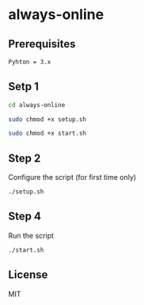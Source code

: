 # always-online

## Prerequisites

```sh
Pyhton = 3.x

```

## Setp 1


```sh
cd always-online

sudo chmod +x setup.sh

sudo chmod +x start.sh

```

## Step 2

Configure the script (for first time only)

```sh
./setup.sh

```

## Step 4

Run the script

```sh
./start.sh

```

## License

MIT